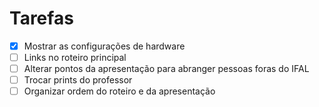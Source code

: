 # Tarefas
- [X] Mostrar as configurações de hardware
- [ ] Links no roteiro principal
- [ ] Alterar pontos da apresentação para abranger pessoas foras do IFAL
- [ ] Trocar prints do professor
- [ ] Organizar ordem do roteiro e da apresentação

